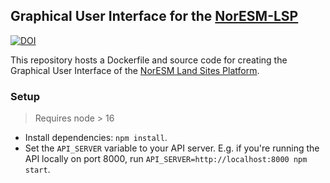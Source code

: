 ## Graphical User Interface for the [NorESM-LSP](https://github.com/NorESMhub/noresm-land-sites-platform)

[![DOI](https://zenodo.org/badge/DOI/10.5281/zenodo.7310690.svg)](https://doi.org/10.5281/zenodo.7310690)

This repository hosts a Dockerfile and source code for creating the Graphical User Interface of the [NorESM Land Sites Platform](https://noresmhub.github.io/noresm-land-sites-platform/).

### Setup

> Requires node > 16

- Install dependencies: `npm install`.
- Set the `API_SERVER` variable to your API server. E.g. if you're running the API locally on port 8000, run `API_SERVER=http://localhost:8000 npm start`.
